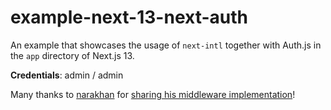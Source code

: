 # example-next-13-next-auth

An example that showcases the usage of `next-intl` together with Auth.js in the `app` directory of Next.js 13.

**Credentials**: admin / admin

Many thanks to [narakhan](https://github.com/narakhan) for [sharing his middleware implementation](https://github.com/amannn/next-intl/pull/149#issuecomment-1509990635)!
